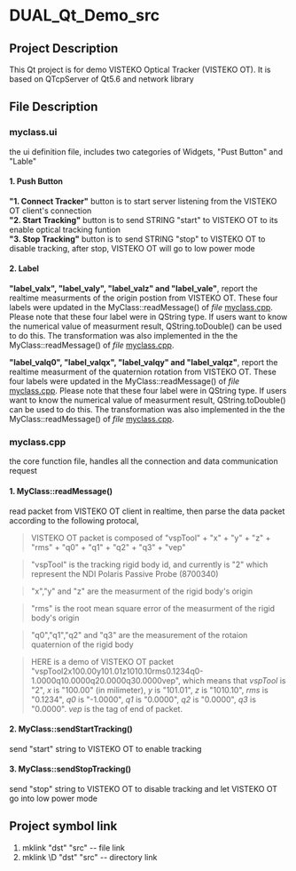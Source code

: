 # DUAL_Qt_Demo_src

## Project Description
This Qt project is for demo VISTEKO Optical Tracker (VISTEKO OT). It is based on QTcpServer of Qt5.6 and network library

## File Description
### myclass.ui
   the ui definition file, includes two categories of Widgets, "Pust Button" and "Lable"
#### 1. Push Button  
   **"1. Connect Tracker"** button is to start server listening from the VISTEKO OT client's connection  
   **"2. Start Tracking"** button is to send STRING "start" to VISTEKO OT to its enable optical tracking funtion  
   **"3. Stop Tracking"** button is to send STRING "stop" to VISTEKO OT to disable tracking, after stop, VISTEKO OT will go to low power mode  
#### 2. Label  
   **"label_valx", "label_valy", "label_valz" and "label_vale"**, report the realtime measurments of the origin postion from VISTEKO OT. These four labels were updated in the MyClass::readMessage() of _file_ [myclass.cpp](https://github.com/visteko/DUAL_Qt_Demo_src/blob/master/myclass.cpp). Please note that these four label were in QString type. If users want to know the numerical value of measurment result, QString.toDouble() can be used to do this. The transformation was also implemented in the the MyClass::readMessage() of _file_ [myclass.cpp](https://github.com/visteko/DUAL_Qt_Demo_src/blob/master/myclass.cpp).  
   
   **"label_valq0", "label_valqx", "label_valqy" and "label_valqz"**, report the realtime measurment of the quaternion rotation from VISTEKO OT. These four labels were updated in the MyClass::readMessage() of _file_ [myclass.cpp](https://github.com/visteko/DUAL_Qt_Demo_src/blob/master/myclass.cpp). Please note that these four label were in QString type. If users want to know the numerical value of measurment result, QString.toDouble() can be used to do this. The transformation was also implemented in the the MyClass::readMessage() of _file_ [myclass.cpp](https://github.com/visteko/DUAL_Qt_Demo_src/blob/master/myclass.cpp). 
   
### myclass.cpp
   the core function file, handles all the connection and data communication request
#### 1. MyClass::readMessage()  
   read packet from VISTEKO OT client in realtime, then parse the data packet according to the following protocal,  
   > VISTEKO OT packet is composed of "vspTool" + "x" + "y" + "z" + "rms" + "q0" + "q1" + "q2" + "q3" + "vep"  
   
   > "vspTool" is the tracking rigid body id, and currently is "2" which represent the NDI Polaris Passive Probe (8700340)  
   
   > "x","y" and "z" are the measurment of the rigid body's origin  
   
   > "rms" is the root mean square error of the measurment of the rigid body's origin  
   
   > "q0","q1","q2" and "q3" are the measurement of the rotaion quaternion of the rigid body  
   
   > HERE is a demo of VISTEKO OT packet "vspTool2x100.00y101.01z1010.10rms0.1234q0-1.0000q10.0000q20.0000q30.0000vep", which means that _vspTool_ is "2", _x_ is "100.00" (in milimeter), _y_ is "101.01", _z_ is "1010.10", _rms_ is "0.1234", _q0_ is "-1.0000", _q1_ is "0.0000", _q2_ is "0.0000", _q3_ is "0.0000". _vep_ is the tag of end of packet.  
   
   
#### 2. MyClass::sendStartTracking()  
   send "start" string to VISTEKO OT to enable tracking
   
#### 3. MyClass::sendStopTracking()
   send "stop" string to VISTEKO OT to disable tracking and let VISTEKO OT go into low power mode
   

## Project symbol link
1. mklink "dst" "src"       --  file link
1. mklink \D "dst" "src"    --  directory link
